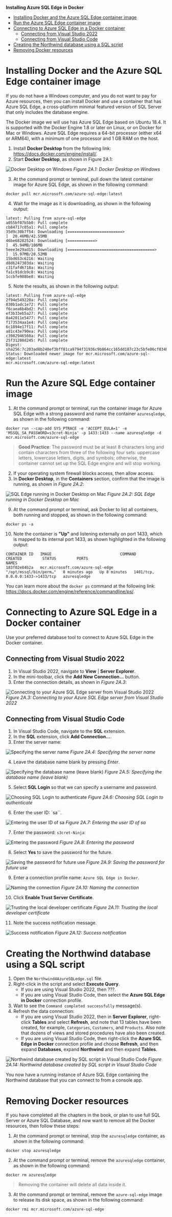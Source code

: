 **Installing Azure SQL Edge in Docker**

- [Installing Docker and the Azure SQL Edge container image](#installing-docker-and-the-azure-sql-edge-container-image)
- [Run the Azure SQL Edge container image](#run-the-azure-sql-edge-container-image)
- [Connecting to Azure SQL Edge in a Docker container](#connecting-to-azure-sql-edge-in-a-docker-container)
  - [Connecting from Visual Studio 2022](#connecting-from-visual-studio-2022)
  - [Connecting from Visual Studio Code](#connecting-from-visual-studio-code)
- [Creating the Northwind database using a SQL script](#creating-the-northwind-database-using-a-sql-script)
- [Removing Docker resources](#removing-docker-resources)


# Installing Docker and the Azure SQL Edge container image

If you do not have a Windows computer, and you do not want to pay for Azure resources, then you can install Docker and use a container that has Azure SQL Edge, a cross-platform minimal featured version of SQL Server that only includes the database engine. 

The Docker image we will use has Azure SQL Edge based on Ubuntu 18.4. It is supported with the Docker Engine 1.8 or later on Linux, or on Docker for Mac or Windows. Azure SQL Edge requires a 64-bit processor (either x64 or ARM64), with a minimum of one processor and 1 GB RAM on the host.

1.	Install **Docker Desktop** from the following link: https://docs.docker.com/engine/install/.
2.	Start **Docker Desktop**, as shown in Figure 2A.1:

![Docker Desktop on Windows](assets/B19587_02A_01.png)
*Figure 2A.1: Docker Desktop on Windows*

3.	At the command prompt or terminal, pull down the latest container image for Azure SQL Edge, as shown in the following command:
```
docker pull mcr.microsoft.com/azure-sql-edge:latest
```
4.	Wait for the image as it is downloading, as shown in the following output:
```
latest: Pulling from azure-sql-edge
a055bf07b5b0: Pull complete
cb84717c05a1: Pull complete
35d9c30b7f54: Downloading [========================>                          ]  20.46MB/42.55MB
46be68282524: Downloading [============>                                      ]  45.94MB/186MB
5eee3e29ad15: Downloading [======================================>            ]  15.97MB/20.52MB
15bd653c6216: Waiting
d8d6247303da: Waiting
c31fafd6718a: Waiting
fa1c91dcb9c8: Waiting
1ccbfe988be8: Waiting
```
5.	Note the results, as shown in the following output:
```
latest: Pulling from azure-sql-edge
2f94e549220a: Pull complete
830b1adc1e72: Pull complete
f6caea6b4bd2: Pull complete
ef3b33eb5a27: Pull complete
8a42011e5477: Pull complete
f173534aa1e4: Pull complete
6c1894e17f11: Pull complete
a81c43e790ea: Pull complete
c3982946560a: Pull complete
25f31208d245: Pull complete
Digest: sha256:7c203ad8b240ef3bff81ca9794f31936c9b864cc165dd187c23c5bfe06cf0340
Status: Downloaded newer image for mcr.microsoft.com/azure-sql-edge:latest
mcr.microsoft.com/azure-sql-edge:latest
```

# Run the Azure SQL Edge container image

1.	At the command prompt or terminal, run the container image for Azure SQL Edge with a strong password and name the container `azuresqledge`, as shown in the following command:
```
docker run --cap-add SYS_PTRACE -e 'ACCEPT_EULA=1' -e 'MSSQL_SA_PASSWORD=s3cret-Ninja' -p 1433:1433 --name azuresqledge -d mcr.microsoft.com/azure-sql-edge
```

> **Good Practice**: The password must be at least 8 characters long and contain characters from three of the following four sets: uppercase letters, lowercase letters, digits, and symbols; otherwise, the container cannot set up the SQL Edge engine and will stop working.

2.	If your operating system firewall blocks access, then allow access.
3.	In **Docker Desktop**, in the **Containers** section, confirm that the image is running, as shown in *Figure 2A.2*:

![SQL Edge running in Docker Desktop on Mac](assets/B19587_02A_02.png)
*Figure 2A.2: SQL Edge running in Docker Desktop on Mac*

9.	At the command prompt or terminal, ask Docker to list all containers, both running and stopped, as shown in the following command:
```
docker ps -a
```

10.	Note the container is **"Up"** and listening externally on port 1433, which is mapped to its internal port 1433, as shown highlighted in the following output:
```
CONTAINER ID   IMAGE                              COMMAND                  CREATED         STATUS         PORTS                              NAMES
183f02e84b2a   mcr.microsoft.com/azure-sql-edge   "/opt/mssql/bin/perm…"   8 minutes ago   Up 8 minutes   1401/tcp, 0.0.0.0:1433->1433/tcp   azuresqledge
```

You can learn more about the `docker ps` command at the following link: https://docs.docker.com/engine/reference/commandline/ps/.

# Connecting to Azure SQL Edge in a Docker container

Use your preferred database tool to connect to Azure SQL Edge in the Docker container.

## Connecting from Visual Studio 2022 

1.	In Visual Studio 2022, navigate to **View** | **Server Explorer**.
2.  In the mini-toolbar, click the **Add New Connection...** button.
2.  Enter the connection details, as shown in *Figure 2A.3*:

![Connecting to your Azure SQL Edge server from Visual Studio 2022](assets/B19587_02A_03.png)
*Figure 2A.3: Connecting to your Azure SQL Edge server from Visual Studio 2022*

## Connecting from Visual Studio Code

1. In Visual Studio Code, navigate to the **SQL** extension.
2. In the **SQL** extension, click **Add Connection...**.
3. Enter the server name:

![Specifying the server name](assets/B19587_02A_04.png)
*Figure 2A.4: Specifying the server name*

4. Leave the database name blank by pressing *Enter*.

![Specifying the database name (leave blank)](assets/B19587_02A_05.png)
*Figure 2A.5: Specifying the database name (leave blank)*

5. Select **SQL Login** so that we can specify a username and password.

![Choosing SQL Login to authenticate](assets/B19587_02A_06.png)
*Figure 2A.6: Choosing SQL Login to authenticate*

6. Enter the user ID: `sa``.

![Entering the user ID of sa](assets/B19587_02A_07.png)
*Figure 2A.7: Entering the user ID of sa*

7. Enter the password: `s3cret-Ninja`:

![Entering the password](assets/B19587_02A_08.png)
*Figure 2A.8: Entering the password*

8. Select **Yes** to save the password for the future.

![Saving the password for future use](assets/B19587_02A_09.png)
*Figure 2A.9: Saving the password for future use*

9. Enter a connection profile name: `Azure SQL Edge in Docker`.

![Naming the connection](assets/B19587_02A_10.png)
*Figure 2A.10: Naming the connection*

10. Click **Enable Trust Server Certificate**.

![Trusting the local developer certificate](assets/B19587_02A_11.png)
*Figure 2A.11: Trusting the local developer certificate*

11. Note the success notification message.

![Success notification](assets/B19587_02A_12.png)
*Figure 2A.12: Success notification*

# Creating the Northwind database using a SQL script

1.	Open the `Northwind4AzureSQLedge.sql` file.
2.  Right-click in the script and select **Execute Query**.
    - If you are using Visual Studio 2022, then ???.
    - If you are using Visual Studio Code, then select the **Azure SQL Edge in Docker** connection profile.
3.	Wait to see the `Command completed successfully` message(s).
4.	Refresh the data connection:
    - If you are using Visual Studio 2022, then in **Server Explorer**, right-click **Tables** and select **Refresh**, and note that 13 tables have been created, for example, `Categories`, `Customers`, and `Products`. Also note that dozens of views and stored procedures have also been created.
    - If you are using Visual Studio Code, then right-click the **Azure SQL Edge in Docker** connection profile and choose **Refresh**, and then expand **Databases**, expand **Northwind** and then expand **Tables**.

![Northwind database created by SQL script in Visual Studio Code](assets/B19587_02A_14.png)
*Figure 2A.14: Northwind database created by SQL script in Visual Studio Code*

You now have a running instance of Azure SQL Edge containing the Northwind database that you can connect to from a console app.

# Removing Docker resources

If you have completed all the chapters in the book, or plan to use full SQL Server or Azure SQL Database, and now want to remove all the Docker resources, then follow these steps:

1.	At the command prompt or terminal, stop the `azuresqledge` container, as shown in the following command:
```
docker stop azuresqledge
```

2.	At the command prompt or terminal, remove the `azuresqledge` container, as shown in the following command:
```
docker rm azuresqledge
```

> Removing the container will delete all data inside it.

3.	At the command prompt or terminal, remove the `azure-sql-edge` image to release its disk space, as shown in the following command:
```
docker rmi mcr.microsoft.com/azure-sql-edge
```
